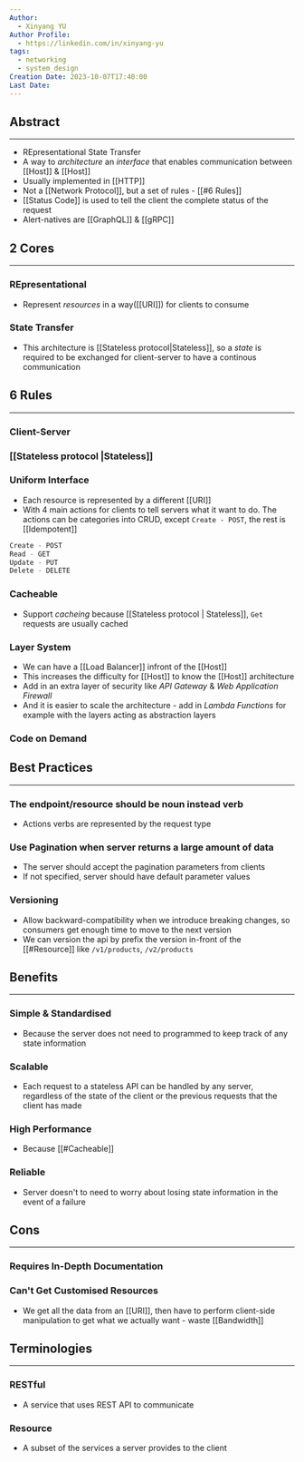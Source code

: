 ```yaml
---
Author:
  - Xinyang YU
Author Profile:
  - https://linkedin.com/in/xinyang-yu
tags:
  - networking
  - system_design
Creation Date: 2023-10-07T17:40:00
Last Date:
---
```

## Abstract
---
- REpresentational State Transfer
- A way to *architecture* an *interface* that enables communication between [[Host]] & [[Host]]
- Usually implemented in [[HTTP]]
- Not a [[Network Protocol]], but a set of rules - [[#6 Rules]]
- [[Status Code]] is used to tell the client the complete status of the request
- Alert-natives are [[GraphQL]] & [[gRPC]] 

## 2 Cores
---
### REpresentational
- Represent *resources* in a way([[URI]]) for clients to consume
### State Transfer
- This architecture is [[Stateless protocol|Stateless]], so a *state* is required to be exchanged for client-server to have a continous communication

## 6 Rules
---
### Client-Server
### [[Stateless protocol |Stateless]]
### Uniform Interface
- Each resource is represented by a different [[URI]]
- With 4 main actions for clients to tell servers what it want to do. The actions can be categories into CRUD, except `Create - POST`, the rest is [[Idempotent]]
```java
Create - POST
Read - GET
Update - PUT
Delete - DELETE
```
### Cacheable
- Support *cacheing* because [[Stateless protocol | Stateless]], `Get` requests are usually cached
### Layer System
- We can have a [[Load Balancer]] infront of the [[Host]]
- This increases the difficulty for [[Host]] to know the [[Host]] architecture
- Add in an extra layer of security like *API Gateway* & *Web Application Firewall*
- And it is easier to scale the architecture - add in *Lambda Functions* for example with the layers acting as abstraction layers
### Code on Demand


## Best Practices
---
### The endpoint/resource should be noun instead verb
- Actions verbs are represented by the request type
### Use Pagination when server returns a large amount of data
- The server should accept the pagination parameters from clients
- If not specified, server should have default parameter values
### Versioning
- Allow backward-compatibility when we introduce breaking changes, so consumers get enough time to move to the next version
- We can version the api by prefix the version in-front of the [[#Resource]] like `/v1/products`, `/v2/products`


## Benefits
---
### Simple & Standardised
- Because the server does not need to programmed to keep track of any state information
### Scalable
- Each request to a stateless API can be handled by any server, regardless of the state of the client or the previous requests that the client has made
### High Performance
- Because [[#Cacheable]]
### Reliable
- Server doesn't to need to worry about losing state information in the event of a failure

## Cons
---
### Requires In-Depth Documentation
### Can't Get Customised Resources
- We get all the data from an [[URI]], then have to perform client-side manipulation to get what we actually want - waste [[Bandwidth]]

## Terminologies
---
### RESTful
- A service that uses REST API to communicate 
### Resource
- A subset of the services a server provides to the client
